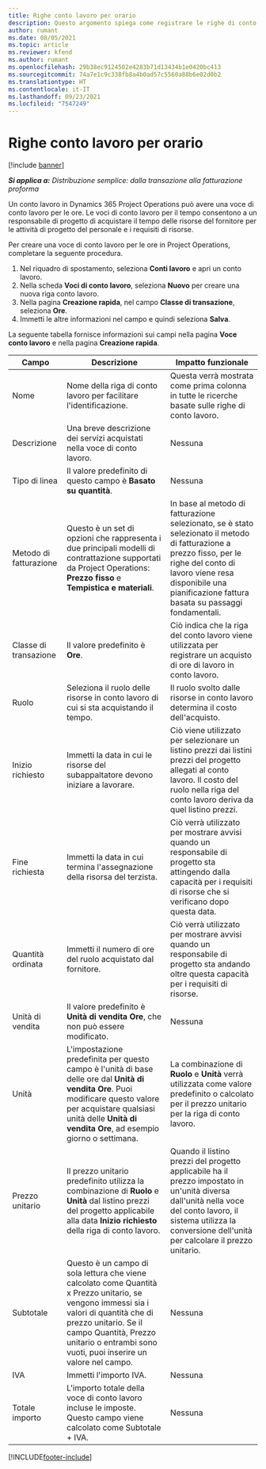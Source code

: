```yaml
---
title: Righe conto lavoro per orario
description: Questo argomento spiega come registrare le righe di conto lavoro per orario e registrare l'acquisto di ore dai fornitori.
author: rumant
ms.date: 08/05/2021
ms.topic: article
ms.reviewer: kfend
ms.author: rumant
ms.openlocfilehash: 29b38ec9124502e4283b71d13434b1e0420bc413
ms.sourcegitcommit: 74a7e1c9c338fb8a4b0ad57c5560a88b6e02d0b2
ms.translationtype: HT
ms.contentlocale: it-IT
ms.lasthandoff: 09/23/2021
ms.locfileid: "7547249"
---
```

# <a name="subcontract-lines-for-time"></a>Righe conto lavoro per orario

[!include [banner](../../includes/dataverse-preview.md)]

_**Si applica a:** Distribuzione semplice: dalla transazione alla fatturazione proforma_

Un conto lavoro in Dynamics 365 Project Operations può avere una voce di conto lavoro per le ore. Le voci di conto lavoro per il tempo consentono a un responsabile di progetto di acquistare il tempo delle risorse del fornitore per le attività di progetto del personale e i requisiti di risorse.

Per creare una voce di conto lavoro per le ore in Project Operations, completare la seguente procedura.

1. Nel riquadro di spostamento, seleziona **Conti lavoro** e apri un conto lavoro.
2. Nella scheda **Voci di conto lavoro**, seleziona **Nuovo** per creare una nuova riga conto lavoro.
3. Nella pagina **Creazione rapida**, nel campo **Classe di transazione**, seleziona **Ore**.
4. Immetti le altre informazioni nel campo e quindi seleziona **Salva**.

  La seguente tabella fornisce informazioni sui campi nella pagina **Voce conto lavoro** e nella pagina **Creazione rapida**.

| **Campo** | **Descrizione** | **Impatto funzionale** |
| --- | --- | --- |
| Nome | Nome della riga di conto lavoro per facilitare l'identificazione. | Questa verrà mostrata come prima colonna in tutte le ricerche basate sulle righe di conto lavoro. |
| Descrizione | Una breve descrizione dei servizi acquistati nella voce di conto lavoro. |Nessuna |
| Tipo di linea |   Il valore predefinito di questo campo è **Basato su quantità**.| Nessuna |
| Metodo di fatturazione | Questo è un set di opzioni che rappresenta i due principali modelli di contrattazione supportati da Project Operations: **Prezzo fisso** e **Tempistica e materiali**. | In base al metodo di fatturazione selezionato, se è stato selezionato il metodo di fatturazione a prezzo fisso, per le righe del conto di lavoro viene resa disponibile una pianificazione fattura basata su passaggi fondamentali. |
| Classe di transazione | Il valore predefinito è **Ore**. | Ciò indica che la riga del conto lavoro viene utilizzata per registrare un acquisto di ore di lavoro in conto lavoro. |
| Ruolo | Seleziona il ruolo delle risorse in conto lavoro di cui si sta acquistando il tempo. | Il ruolo svolto dalle risorse in conto lavoro determina il costo dell'acquisto. |
| Inizio richiesto | Immetti la data in cui le risorse del subappaltatore devono iniziare a lavorare. | Ciò viene utilizzato per selezionare un listino prezzi dai listini prezzi del progetto allegati al conto lavoro. Il costo del ruolo nella riga del conto lavoro deriva da quel listino prezzi. |
| Fine richiesta | Immetti la data in cui termina l'assegnazione della risorsa del terzista. | Ciò verrà utilizzato per mostrare avvisi quando un responsabile di progetto sta attingendo dalla capacità per i requisiti di risorse che si verificano dopo questa data. |
| Quantità ordinata | Immetti il numero di ore del ruolo acquistato dal fornitore. | Ciò verrà utilizzato per mostrare avvisi quando un responsabile di progetto sta andando oltre questa capacità per i requisiti di risorse. |
| Unità di vendita | Il valore predefinito è **Unità di vendita Ore**, che non può essere modificato. | Nessuna|
| Unità | L'impostazione predefinita per questo campo è l'unità di base delle ore dal **Unità di vendita Ore**. Puoi modificare questo valore per acquistare qualsiasi unità delle **Unità di vendita Ore**, ad esempio giorno o settimana. | La combinazione di **Ruolo** e **Unità** verrà utilizzata come valore predefinito o calcolato per il prezzo unitario per la riga di conto lavoro. |
| Prezzo unitario | Il prezzo unitario predefinito utilizza la combinazione di **Ruolo** e **Unità** dal listino prezzi del progetto applicabile alla data **Inizio richiesto** della riga di conto lavoro. | Quando il listino prezzi del progetto applicabile ha il prezzo impostato in un'unità diversa dall'unità nella voce del conto lavoro, il sistema utilizza la conversione dell'unità per calcolare il prezzo unitario. |
| Subtotale |    Questo è un campo di sola lettura che viene calcolato come Quantità x Prezzo unitario, se vengono immessi sia i valori di quantità che di prezzo unitario. Se il campo Quantità, Prezzo unitario o entrambi sono vuoti, puoi inserire un valore nel campo. | Nessuna|
| IVA |   Immetti l'importo IVA. |Nessuna |
| Totale importo | L'importo totale della voce di conto lavoro incluse le imposte. Questo campo viene calcolato come Subtotale + IVA.|Nessuna |

[!INCLUDE[footer-include](../../includes/footer-banner.md)]
